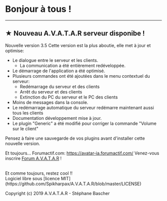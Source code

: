 # Bonjour à tous !

***
## ★ Nouveau A.V.A.T.A.R serveur disponibe !

Nouvelle version 3.5
Cette version est la plus aboutie, elle met à jour et optimise: 
- Le dialogue entre le serveur et les clients. 
	- La communication a été entièrement redéveloppée.
- Le démarrage de l'application a été optimisé.
- Plusieurs commandes ont été ajoutées dans le menu contextuel du serveur:
	- Redémarrage du serveur et des clients
	- Arrêt du serveur et des clients
	- Extinction du PC du serveur et le PC des clients
- Moins de messages dans la console.
- Le redémarrage automatique du serveur redémarre maintenant aussi tous les clients 
- Documentation développement mise à jour.
- Le plugin "Generic" a été modifié pour corriger la commande "Volume sur le client"

Pensez à faire une sauvegarde de vos plugins avant d'installer cette nouvelle version.

Et toujours...
Forumactif.com: https://avatar-ia.forumactif.com/
Venez-vous inscrire [Forum A.V.A.T.A.R](https://avatar-ia.forumactif.com/) !

<BR>
Et comme toujours, restez cool !!


<BR>
Logiciel libre sous [licence MIT](https://github.com/Spikharpax/A.V.A.T.A.R/blob/master/LICENSE)

Copyright (c) 2019 A.V.A.T.A.R - Stéphane Bascher
  